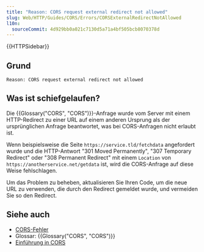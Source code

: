 ```yaml
---
title: "Reason: CORS request external redirect not allowed"
slug: Web/HTTP/Guides/CORS/Errors/CORSExternalRedirectNotAllowed
l10n:
  sourceCommit: 4d929bb0a021c7130d5a71a4bf505bcb8070378d
---
```


{{HTTPSidebar}}

## Grund

```plain
Reason: CORS request external redirect not allowed
```

## Was ist schiefgelaufen?

Die {{Glossary("CORS", "CORS")}}-Anfrage wurde vom Server mit einem HTTP-Redirect zu einer URL auf einem anderen Ursprung als der ursprünglichen Anfrage beantwortet, was bei CORS-Anfragen nicht erlaubt ist.

Wenn beispielsweise die Seite `https://service.tld/fetchdata` angefordert wurde und die HTTP-Antwort "301 Moved Permanently", "307 Temporary Redirect" oder "308 Permanent Redirect" mit einem `Location` von `https://anotherservice.net/getdata` ist, wird die CORS-Anfrage auf diese Weise fehlschlagen.

Um das Problem zu beheben, aktualisieren Sie Ihren Code, um die neue URL zu verwenden, die durch den Redirect gemeldet wurde, und vermeiden Sie so den Redirect.

## Siehe auch

- [CORS-Fehler](/de/docs/Web/HTTP/Guides/CORS/Errors)
- Glossar: {{Glossary("CORS", "CORS")}}
- [Einführung in CORS](/de/docs/Web/HTTP/Guides/CORS)
